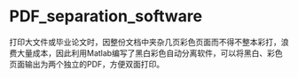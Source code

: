 # PDF_separation_software
打印大文件或毕业论文时，因整份文档中夹杂几页彩色页面而不得不整本彩打，浪费大量成本，因此利用Matlab编写了黑白彩色自动分离软件，可以将黑白、彩色页面输出为两个独立的PDF，方便双面打印。
